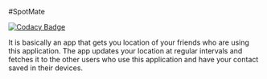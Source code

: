 #SpotMate

[![Codacy Badge](https://api.codacy.com/project/badge/Grade/ed1d2444db34452bbd2618bec8459d54)](https://www.codacy.com/app/201452004/SpotMate?utm_source=github.com&amp;utm_medium=referral&amp;utm_content=Nilesh4145/SpotMate&amp;utm_campaign=Badge_Grade)

It is basically an app that gets you location of your friends who are using this application. 
The app updates your location at regular intervals and fetches it to the other users who use this application
and have your contact saved in their devices.
